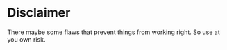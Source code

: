 # Disclaimer

There maybe some flaws that prevent things from working right.
So use at you own risk.